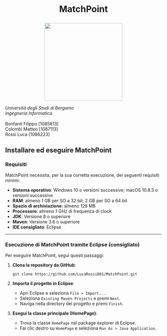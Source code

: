 <p>

<h1 align="center">

MatchPoint

</h1>

</p>

<p align="center">

<img src="https://github.com/user-attachments/assets/dca2cf18-6397-4390-89e4-3fe250d6bd66" width="250"/>

</p>

<p align="center">

<em> Università degli Studi di Bergamo <br/> Ingegneria Informatica</em> <br/> <br/> Bonfanti Filippo [1085813] <br/> Colombi Matteo [1087113] <br/> Rossi Luca [1086223] 



## Installare ed eseguire MatchPoint

### Requisiti

MatchPoint necessita, per la sua corretta esecuzione, dei seguenti requisiti minimi:

- **Sistema operativo**: Windows 10 o versioni successive; macOS 10.8.3 o versioni successive  
- **RAM**: almeno 1 GB per SO a 32 bit; 2 GB per SO a 64 bit  
- **Spazio di archiviazione**: almeno 128 MB  
- **Processore**: almeno 1 GHz di frequenza di clock  
- **JDK**: Versione 8 o superiore  
- **Maven**: Versione 3.6 o superiore  
- **IDE consigliato**: Eclipse  

---

### Esecuzione di MatchPoint tramite Eclipse (consigliato)

Per eseguire MatchPoint, segui questi passaggi:

1. **Clona la repository da GitHub**:

    ```shell
    git clone https://github.com/LucaRossi801/MatchPoint.git
    ```

2. **Importa il progetto in Eclipse**:
    - Apri Eclipse e seleziona `File > Import...`.
    - Seleziona `Existing Maven Projects` e premi `Next`.
    - Naviga nella directory del progetto e premi `Finish`.

3. **Esegui la classe principale (HomePage)**:
    - Trova la classe `HomePage` nel package explorer di Eclipse.
    - Fai clic destro su `HomePage` e seleziona `Run As > Java Application`.


